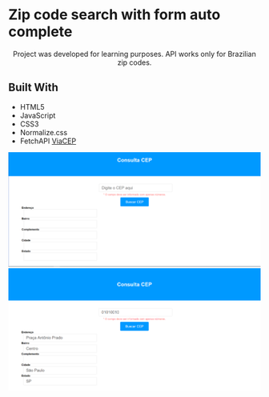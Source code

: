 # Zip code search with form auto complete

<p align="center" >
Project was developed for learning purposes.
API works only for Brazilian zip codes.
</p>

## Built With

- HTML5
- JavaScript 
- CSS3
- Normalize.css
- FetchAPI [ViaCEP](http://viacep.com.br/)

<p align="center">
  <img src="src/assets/consulta-cep01.png" />
  <img src="src/assets/consulta-cep02.png" />
</p>